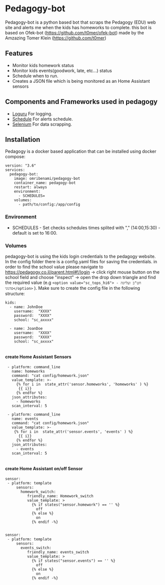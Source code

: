 # Pedagogy-bot
Pedagogy-bot is a python based bot that scraps the Pedagogy (EDU) web site and alerts me when the kids has homeworks to complete. this bot is based on Ofek-bot (https://github.com/t0mer/ofek-bot) made by the Amzazing Tomer Klein (https://github.com/t0mer)

## Features
 - Monitor kids homework status
 - Monitor kids events(goodwork, late, etc...) status
 - Schedule when to run.
 - Creates a JSON file which is being monitored as an Home Assistant sensors


## Components and Frameworks used in pedagogy
* [Loguru](https://pypi.org/project/loguru/) For logging.
* [Schedule](https://pypi.org/project/schedule/) For alerts schedule.
* [Selenium](https://selenium-python.readthedocs.io/) For data scrapping.

## Installation
Pedagogy is a docker based application that can be installed using docker compose:
```
version: "3.6"
services:
  pedagogy-bot:
    image: omribenami/pedagogy-bot
    container_name: pedagogy-bot
    restart: always
    environment:
      - SCHEDULES=
    volumes:
      - path/to/config:/app/config
```

### Environment
* SCHEDULES - Set checks schedules times splited with "," (14:00,15:30) - default is set to 16:00.

### Volumes
pedagogy-bot is using the kids login credentials to the pedagogy website.
In the config folder there is a config.yaml files for saving the credentials.
in order to find the school value please navigate to https://pedagogy.co.il/parent.html#!/login -> click right mouse button on the school field 
and choose "inspect" -> open the drop down  triangle and find the required value (e.g ```<option value="sc_tops_hi6"> חט"ב ועליונה - פדגוגי</option>``` ). 
Make sure to create the config file in the following structure:

```
kids:
  - name: JohnDoe
    username:  "XXXX"
    password:  "XXXX"
    school: "sc_axxxx"

  - name: JoanDoe
    username:  "XXXX"
    password:  "XXXX"
    school: "sc_axxxx"


```


#### create Home Assistant Sensors ###
```
 - platform: command_line
   name: homeworks
   command: "cat config/homework.json"
   value_template: >- 
     {% for i in  state_attr('sensor.homeworks', 'homeworks' ) %}
      {{ i}}
     {% endfor %}
   json_attributes: 
     - homeworks
   scan_interval: 5

 - platform: command_line
   name: events
   command: "cat config/homework.json"
   value_template: >-
    {% for i in  state_attr('sensor.events', 'events' ) %}
      {{ i}}
     {% endfor %}
   json_attributes: 
     - events
   scan_interval: 5
   
```


####  create Home Assistant on/off Sensor ###

```
sensor:
 - platform: template
     sensors:
       homework_switch:
          friendly_name: Homework_switch
          value_template: >
            {% if states("sensor.homework") == '' %}
              off 
            {% else %} 
              on 
            {% endif -%}


sensor:
 - platform: template
     sensors:
       events_switch:
          friendly_name: events_switch
          value_template: >
            {% if states("sensor.events") == '' %}
              off 
            {% else %} 
              on 
            {% endif -%}
```
